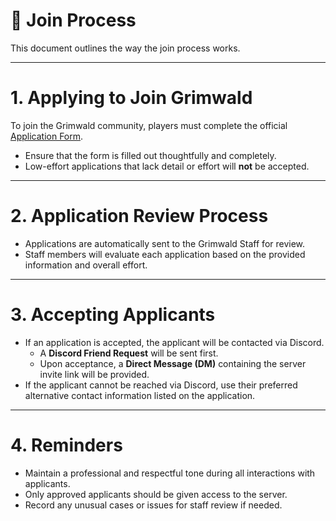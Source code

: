 # 👥 **Join Process**

This document outlines the way the join process works.

---

# **1. Applying to Join Grimwald**

To join the Grimwald community, players must complete the official [Application Form](https://forms.gle/uKNZd6JzVjRjQK5H9).

- Ensure that the form is filled out thoughtfully and completely.
- Low-effort applications that lack detail or effort will **not** be accepted.

---

# **2. Application Review Process**

- Applications are automatically sent to the Grimwald Staff for review.
- Staff members will evaluate each application based on the provided information and overall effort.

---

# **3. Accepting Applicants**

- If an application is accepted, the applicant will be contacted via Discord.
  - A **Discord Friend Request** will be sent first.
  - Upon acceptance, a **Direct Message (DM)** containing the server invite link will be provided.
- If the applicant cannot be reached via Discord, use their preferred alternative contact information listed on the application.

---

# **4. Reminders**

- Maintain a professional and respectful tone during all interactions with applicants.
- Only approved applicants should be given access to the server.
- Record any unusual cases or issues for staff review if needed.